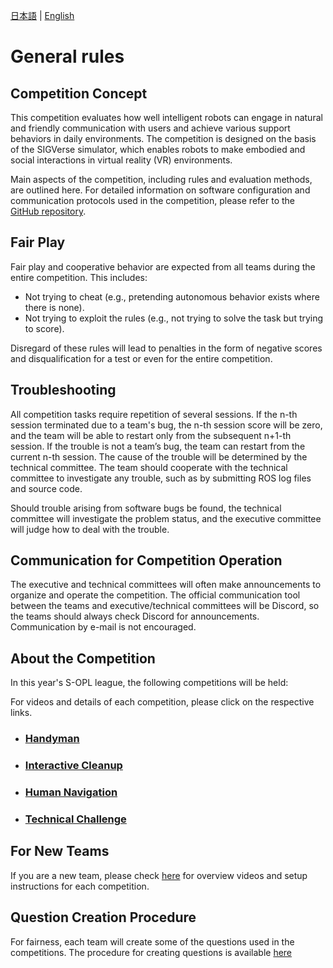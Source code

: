 [日本語](./gr_ja.md) | [English](./gr_en.md)

# General rules

## Competition Concept

This competition evaluates how well intelligent robots can engage in natural and friendly communication with users and achieve various support behaviors in daily environments. The competition is designed on the basis of the SIGVerse simulator, which enables robots to make embodied and social interactions in virtual reality (VR) environments. 

Main aspects of the competition, including rules and evaluation methods, are outlined here. For detailed information on software configuration and communication protocols used in the competition, please refer to the [GitHub repository](https://github.com/RoboCupatHomeSim).

## Fair Play

Fair play and cooperative behavior are expected from all teams during the entire competition. This includes:
- Not trying to cheat (e.g., pretending autonomous behavior exists where there is none).
- Not trying to exploit the rules (e.g., not trying to solve the task but trying to score).

Disregard of these rules will lead to penalties in the form of negative scores and disqualification for a test or even for the entire competition.

## Troubleshooting

All competition tasks require repetition of several sessions. If the n-th session terminated due to a team's bug, the n-th session score will be zero, and the team will be able to restart only from the subsequent n+1-th session. If the trouble is not a team’s bug, the team can restart from the current n-th session. The cause of the trouble will be determined by the technical committee. The team should cooperate with the technical committee to investigate any trouble, such as by submitting ROS log files and source code.

Should trouble arising from software bugs be found, the technical committee will investigate the problem status, and the executive committee will judge how to deal with the trouble.

## Communication for Competition Operation

The executive and technical committees will often make announcements to organize and operate the competition. The official communication tool between the teams and executive/technical committees will be Discord, so the teams should always check Discord for announcements. Communication by e-mail is not encouraged.

## About the Competition
In this year's S-OPL league, the following competitions will be held:

For videos and details of each competition, please click on the respective links.
- ### [Handyman](./hm_en.md)
- ### [Interactive Cleanup](./ic_en.md)
- ### [Human Navigation](./hn_en.md)
- ### [Technical Challenge]()

## For New Teams
If you are a new team, please check [here](./new_team_en.md) for overview videos and setup instructions for each competition.

## Question Creation Procedure
For fairness, each team will create some of the questions used in the competitions.
The procedure for creating questions is available [here](./new_team_en.md)